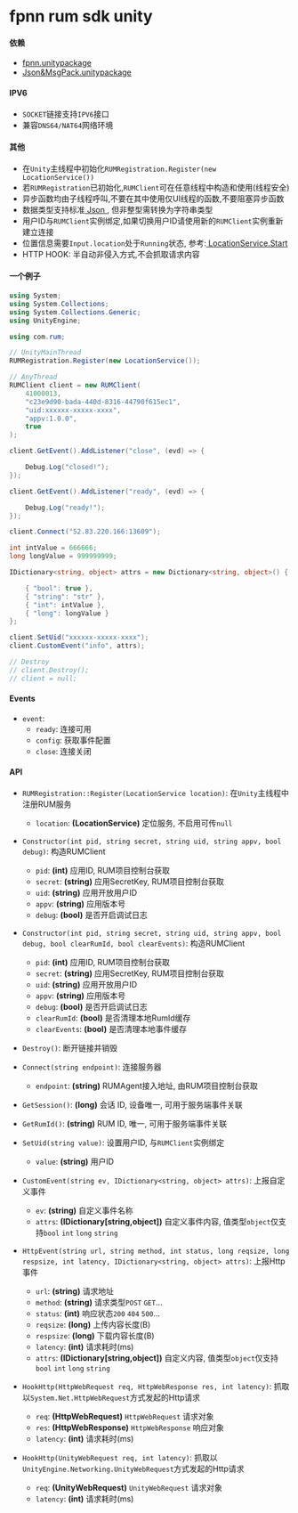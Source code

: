 # fpnn rum sdk unity #

#### 依赖 ####
* [fpnn.unitypackage](https://github.com/highras/fpnn-sdk-unity)
* [Json&MsgPack.unitypackage](https://github.com/deniszykov/msgpack-unity3d)

#### IPV6 ####
* `SOCKET`链接支持`IPV6`接口
* 兼容`DNS64/NAT64`网络环境

#### 其他 ####
* 在`Unity`主线程中初始化`RUMRegistration.Register(new LocationService())`
* 若`RUMRegistration`已初始化,`RUMClient`可在任意线程中构造和使用(线程安全)
* 异步函数均由子线程呼叫,不要在其中使用仅UI线程的函数,不要阻塞异步函数
* 数据类型支持标准[ Json ](https://www.json.org/), 但非整型需转换为字符串类型
* 用户ID与`RUMClient`实例绑定,如果切换用户ID请使用新的`RUMClient`实例重新建立连接
* 位置信息需要`Input.location`处于`Running`状态, 参考:[ LocationService.Start ](https://docs.unity3d.com/ScriptReference/LocationService.Start.html)
* HTTP HOOK: 半自动非侵入方式,不会抓取请求内容

#### 一个例子 ####
```c#
using System;
using System.Collections;
using System.Collections.Generic;
using UnityEngine;

using com.rum;

// UnityMainThread
RUMRegistration.Register(new LocationService());

// AnyThread
RUMClient client = new RUMClient(
    41000013,
    "c23e9d90-bada-440d-8316-44790f615ec1",
    "uid:xxxxxx-xxxxx-xxxx",
    "appv:1.0.0",
    true
);

client.GetEvent().AddListener("close", (evd) => {

    Debug.Log("closed!");
});

client.GetEvent().AddListener("ready", (evd) => {

    Debug.Log("ready!");
});

client.Connect("52.83.220.166:13609");

int intValue = 666666;
long longValue = 999999999;

IDictionary<string, object> attrs = new Dictionary<string, object>() {

    { "bool": true },
    { "string": "str" },
    { "int": intValue },
    { "long": longValue }
};

client.SetUid("xxxxxx-xxxxx-xxxx");
client.CustomEvent("info", attrs);

// Destroy
// client.Destroy();
// client = null;
```

#### Events ####
* `event`:
    * `ready`: 连接可用
    * `config`: 获取事件配置 
    * `close`: 连接关闭

#### API ####
* `RUMRegistration::Register(LocationService location)`: 在`Unity`主线程中注册RUM服务
    * `location`: **(LocationService)** 定位服务, 不启用可传`null`

* `Constructor(int pid, string secret, string uid, string appv, bool debug)`: 构造RUMClient
    * `pid`: **(int)** 应用ID, RUM项目控制台获取
    * `secret`: **(string)** 应用SecretKey, RUM项目控制台获取
    * `uid`: **(string)** 应用开放用户ID 
    * `appv`: **(string)** 应用版本号
    * `debug`: **(bool)** 是否开启调试日志

* `Constructor(int pid, string secret, string uid, string appv, bool debug, bool clearRumId, bool clearEvents)`: 构造RUMClient
    * `pid`: **(int)** 应用ID, RUM项目控制台获取
    * `secret`: **(string)** 应用SecretKey, RUM项目控制台获取
    * `uid`: **(string)** 应用开放用户ID 
    * `appv`: **(string)** 应用版本号
    * `debug`: **(bool)** 是否开启调试日志
    * `clearRumId`: **(bool)** 是否清理本地RumId缓存
    * `clearEvents`: **(bool)** 是否清理本地事件缓存

* `Destroy()`: 断开链接并销毁 

* `Connect(string endpoint)`: 连接服务器
    * `endpoint`: **(string)** RUMAgent接入地址, 由RUM项目控制台获取

* `GetSession()`: **(long)** 会话 ID, 设备唯一, 可用于服务端事件关联

* `GetRumId()`: **(string)** RUM ID, 唯一, 可用于服务端事件关联

* `SetUid(string value)`: 设置用户ID, 与`RUMClient`实例绑定
    * `value`: **(string)** 用户ID

* `CustomEvent(string ev, IDictionary<string, object> attrs)`: 上报自定义事件 
    * `ev`: **(string)** 自定义事件名称
    * `attrs`: **(IDictionary[string,object])** 自定义事件内容, 值类型`object`仅支持`bool` `int` `long` `string`

* `HttpEvent(string url, string method, int status, long reqsize, long respsize, int latency, IDictionary<string, object> attrs)`: 上报Http事件 
    * `url`: **(string)** 请求地址
    * `method`: **(string)** 请求类型`POST` `GET`...
    * `status`: **(int)** 响应状态`200` `404` `500`...
    * `reqsize`: **(long)** 上传内容长度(B)
    * `respsize`: **(long)** 下载内容长度(B)
    * `latency`: **(int)** 请求耗时(ms)
    * `attrs`: **(IDictionary[string,object])** 自定义内容, 值类型`object`仅支持`bool` `int` `long` `string`

* `HookHttp(HttpWebRequest req, HttpWebResponse res, int latency)`: 抓取以`System.Net.HttpWebRequest`方式发起的Http请求
    * `req`: **(HttpWebRequest)** `HttpWebRequest` 请求对象
    * `res`: **(HttpWebResponse)** `HttpWebResponse` 响应对象
    * `latency`: **(int)** 请求耗时(ms)

* `HookHttp(UnityWebRequest req, int latency)`: 抓取以`UnityEngine.Networking.UnityWebRequest`方式发起的Http请求
    * `req`: **(UnityWebRequest)** `UnityWebRequest` 请求对象
    * `latency`: **(int)** 请求耗时(ms)
